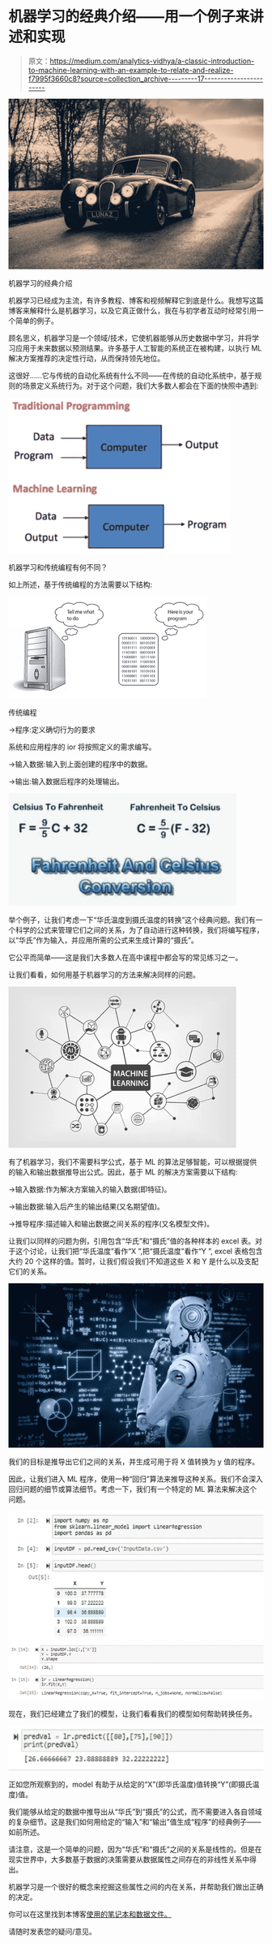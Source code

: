 # 机器学习的经典介绍——用一个例子来讲述和实现

> 原文：<https://medium.com/analytics-vidhya/a-classic-introduction-to-machine-learning-with-an-example-to-relate-and-realize-f7995f3660c8?source=collection_archive---------17----------------------->

![](img/d775c18dbbe371c75dffb7375a4d17bf.png)

机器学习的经典介绍

机器学习已经成为主流，有许多教程、博客和视频解释它到底是什么。我想写这篇博客来解释什么是机器学习，以及它真正做什么，我在与初学者互动时经常引用一个简单的例子。

顾名思义，机器学习是一个领域/技术，它使机器能够从历史数据中学习，并将学习应用于未来数据以预测结果。许多基于人工智能的系统正在被构建，以执行 ML 解决方案推荐的决定性行动，从而保持领先地位。

这很好……它与传统的自动化系统有什么不同——在传统的自动化系统中，基于规则的场景定义系统行为。对于这个问题，我们大多数人都会在下面的快照中遇到:

![](img/fc2b5d7b9ddb8f41293ee8a3e95b9e93.png)

机器学习和传统编程有何不同？

如上所述，基于传统编程的方法需要以下结构:

![](img/90082ab6cf3b7118f4f1924d12585da6.png)

传统编程

→程序:定义确切行为的要求

系统和应用程序的 ior 将按照定义的需求编写。

→输入数据:输入到上面创建的程序中的数据。

→输出:输入数据后程序的处理输出。

![](img/9e3763c509385b5818044889e32a8815.png)

举个例子，让我们考虑一下“华氏温度到摄氏温度的转换”这个经典问题。我们有一个科学的公式来管理它们之间的关系，为了自动进行这种转换，我们将编写程序，以“华氏”作为输入，并应用所需的公式来生成计算的“摄氏”。

它公平而简单——这是我们大多数人在高中课程中都会写的常见练习之一。

让我们看看，如何用基于机器学习的方法来解决同样的问题。

![](img/c61699d95c6e3a406622924548ecc1be.png)

有了机器学习，我们不需要科学公式，基于 ML 的算法足够智能，可以根据提供的输入和输出数据推导出公式。因此，基于 ML 的解决方案需要以下结构:

→输入数据:作为解决方案输入的输入数据(即特征)。

→输出数据:输入后产生的输出结果(又名期望值)。

→推导程序:描述输入和输出数据之间关系的程序(又名模型文件)。

让我们以同样的问题为例，引用包含“华氏”和“摄氏”值的各种样本的 excel 表。对于这个讨论，让我们把“华氏温度”看作“X ”,把“摄氏温度”看作“Y ”, excel 表格包含大约 20 个这样的值。暂时，让我们假设我们不知道这些 X 和 Y 是什么以及支配它们的关系。

![](img/83ed1db2c4c1d683982de742794c5133.png)

我们的目标是推导出它们之间的关系，并生成可用于将 X 值转换为 y 值的程序。

因此，让我们进入 ML 程序，使用一种“回归”算法来推导这种关系。我们不会深入回归问题的细节或算法细节。考虑一下，我们有一个特定的 ML 算法来解决这个问题。

![](img/fde228327ec828f4bb3090651ed79acc.png)![](img/564d9b22e7528f3cb58776859dd6dc75.png)

现在，我们已经建立了我们的模型，让我们看看我们的模型如何帮助转换任务。

![](img/189873e1e4ff4a7064d5184ec5d3f9b8.png)

正如您所观察到的，model 有助于从给定的“X”(即华氏温度)值转换“Y”(即摄氏温度)值。

我们能够从给定的数据中推导出从“华氏”到“摄氏”的公式，而不需要进入各自领域的复杂细节。这是我们如何用给定的“输入”和“输出”值生成“程序”的经典例子——如前所述。

请注意，这是一个简单的问题，因为“华氏”和“摄氏”之间的关系是线性的。但是在现实世界中，大多数基于数据的决策需要从数据属性之间存在的非线性关系中得出。

机器学习是一个很好的概念来挖掘这些属性之间的内在关系，并帮助我们做出正确的决定。

你可以在这里找到本博客[使用的笔记本和数据文件。](https://github.com/VVasanth/MachineLearning/tree/master/ClassicIntroductionToMachineLearning)

请随时发表您的疑问/意见。